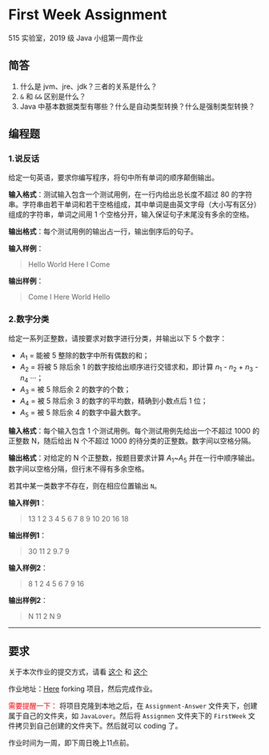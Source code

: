# First Week Assignment

515 实验室，2019 级 Java 小组第一周作业

## 简答

1. 什么是 jvm、jre、jdk？三者的关系是什么？
2. `&` 和 `&&` 区别是什么？
3. Java 中基本数据类型有哪些？什么是自动类型转换？什么是强制类型转换？

## 编程题

### 1.说反话

给定一句英语，要求你编写程序，将句中所有单词的顺序颠倒输出。

**输入格式**：测试输入包含一个测试用例，在一行内给出总长度不超过 80 的字符串。字符串由若干单词和若干空格组成，其中单词是由英文字母（大小写有区分）组成的字符串，单词之间用 1 个空格分开，输入保证句子末尾没有多余的空格。

**输出格式**：每个测试用例的输出占一行，输出倒序后的句子。

**输入样例**：
> Hello World Here I Come

**输出样例**：
> Come I Here World Hello


### 2.数字分类

给定一系列正整数，请按要求对数字进行分类，并输出以下 5 个数字：
- $A_1$ = 能被 5 整除的数字中所有偶数的和；
- $A_2$ = 将被 5 除后余 1 的数字按给出顺序进行交错求和，即计算 $n_1$ - $n_2$ + $n_3$ - $n_4$ ···；
- $A_3$ = 被 5 除后余 2 的数字的个数；
- $A_4$ = 被 5 除后余 3 的数字的平均数，精确到小数点后 1 位；
- $A_5$ = 被 5 除后余 4 的数字中最大数字。

**输入格式**：每个输入包含 1 个测试用例。每个测试用例先给出一个不超过 1000 的正整数 N，随后给出 N 个不超过 1000 的待分类的正整数。数字间以空格分隔。

**输出格式**：对给定的 N 个正整数，按题目要求计算 $A_1$~$A_5$ 并在一行中顺序输出。数字间以空格分隔，但行末不得有多余空格。

若其中某一类数字不存在，则在相应位置输出 `N`。

**输入样例1**：
> 13 1 2 3 4 5 6 7 8 9 10 20 16 18

**输出样例1**：
> 30 11 2 9.7 9

**输入样例2**：
> 8 1 2 4 5 6 7 9 16

**输出样例2**：
> N 11 2 N 9

___

## 要求

关于本次作业的提交方式，请看 [这个](https://seriouszyx.github.io/2019/03/08/%E4%BD%BF%E7%94%A8Forking%E5%B7%A5%E4%BD%9C%E6%B5%81%E6%8F%90%E4%BA%A4%E4%BD%9C%E4%B8%9A.html) 和 [这个](https://blog.csdn.net/weixin_43645287/article/details/105026071
)

作业地址：[Here](https://github.com/Chenjiang-circle/515-Java-Beginners)
forking 项目，然后完成作业。

<span style='color:red'>需要提醒一下：</span>
将项目克隆到本地之后，在 `Assignment-Answer` 文件夹下，创建属于自己的文件夹，如 `JavaLover`。然后将 `Assignmen` 文件夹下的 `FirstWeek` 文件拷贝到自己创建的文件夹下。然后就可以 coding 了。

作业时间为一周，即下周日晚上11点前。
